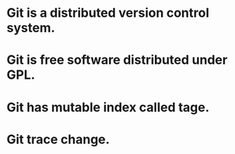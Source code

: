 # Git is a distributed version control system.
# Git is free software distributed under GPL.
# Git has mutable index called tage.
# Git trace change.
